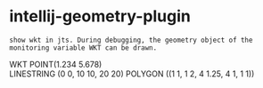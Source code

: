 # intellij-geometry-plugin
    show wkt in jts. During debugging, the geometry object of the monitoring variable WKT can be drawn. 
WKT 
POINT(1.234 5.678)     
LINESTRING (0 0, 10 10, 20 20)
POLYGON ((1 1, 1 2, 4 1.25, 4 1, 1 1))

